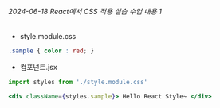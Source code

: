 ###### 2024-06-18 React에서 CSS 적용 실습 수업 내용 1

- style.module.css
```css
.sample { color : red; }
```

- 컴포넌트.jsx
```jsx
import styles from './style.module.css'

<div className={styles.sample}> Hello React Style~ </div>
```